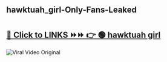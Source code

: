 
 ## hawktuah_girl-Only-Fans-Leaked

# <h2><a href="https://clipsfans.com/hawktuah_girl&ref=git">🔗 Click to LINKS ⏩⏩ 👉 🟢 hawktuah girl </a></h2>

<a href="https://clipsfans.com/hawktuah_girl&ref=git" rel="nofollow" data-target="animated-image.originalLink"><img src="https://i.ibb.co.com/xMMVF88/686577567.gif" alt="Viral Video Original" style="max-width: 100%; display: inline-block;" data-target="animated-image.originalImage"></a>

